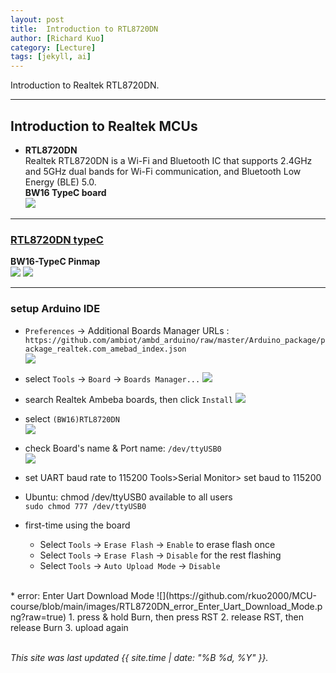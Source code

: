 ```yaml
---
layout: post
title:  Introduction to RTL8720DN
author: [Richard Kuo]
category: [Lecture]
tags: [jekyll, ai]
---
```


Introduction to Realtek RTL8720DN.

---
## Introduction to Realtek MCUs

* **RTL8720DN**<br>
Realtek RTL8720DN is a Wi-Fi and Bluetooth IC that supports 2.4GHz and 5GHz dual bands for Wi-Fi communication, and Bluetooth Low Energy (BLE) 5.0. <br>
**BW16 TypeC board**<br>
![](https://www.amebaiot.com/wp-content/uploads/2022/07/bw16_typec/P02.png)

---
### [RTL8720DN typeC](https://www.amebaiot.com/en/amebad-bw16-typec-arduino-getting-started/)
**BW16-TypeC Pinmap**<br>
![](https://github.com/rkuo2000/MCU-course/blob/main/images/RTL8720DN_BW16_typeC_pin_diagram.png?raw=true)
![](https://github.com/rkuo2000/MCU-course/blob/main/images/RTL8720DN_pin_table.png?raw=true)

---
### setup Arduino IDE
* `Preferences` -> Additional Boards Manager URLs :<br>
  `https://github.com/ambiot/ambd_arduino/raw/master/Arduino_package/package_realtek.com_amebad_index.json`<br>
![](https://github.com/rkuo2000/MCU-course/blob/main/images/ArduinoIDE_Preferences_URLs_RTL8720DN.png?raw=true)

* select `Tools` -> `Board` -> `Boards Manager...`
![](https://github.com/rkuo2000/MCU-course/blob/main/images/ArduinoIDE_Tools_Board_BoardsManager.png?raw=true)

* search Realtek Ambeba boards, then click `Install`
![](https://github.com/rkuo2000/MCU-course/blob/main/images/ArduinoIDE_Board_BoardsManager_install_Realtek_Ambeba_boards.png?raw=true)

* select `(BW16)RTL8720DN`<br>
![](https://github.com/rkuo2000/MCU-course/blob/main/images/ArduinoIDE_Tools_Board_select_RTL8720DN.png?raw=true)

* check Board's name & Port name: `/dev/ttyUSB0`<br>
![](https://github.com/rkuo2000/MCU-course/blob/main/images/ArduinoIDE_Board_RTL8720DN_ttyUSB0.png?raw=true)

* set UART baud rate to 115200
Tools>Serial Monitor> set baud to 115200

* Ubuntu: chmod /dev/ttyUSB0 available to all users<br>
  `sudo chmod 777 /dev/ttyUSB0`<br>

* first-time using the board
  - Select `Tools` -> `Erase Flash` -> `Enable` to erase flash once<br>
  - Select `Tools` -> `Erase Flash` -> `Disable` for the rest flashing<br>
  - Select `Tools` -> `Auto Upload Mode` -> `Disable`<br>
<br>
* error: Enter Uart Download Mode
![](https://github.com/rkuo2000/MCU-course/blob/main/images/RTL8720DN_error_Enter_Uart_Download_Mode.png?raw=true)
  1. press & hold Burn, then press RST
  2. release RST, then release Burn
  3. upload again
  
<br>
<br>

*This site was last updated {{ site.time | date: "%B %d, %Y" }}.*

